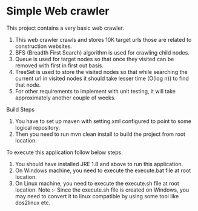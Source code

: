 # Simple Web crawler

This project contains a very basic web crawler.

1) This web crawler crawls and stores 10K target urls those are related to construction websites.
2) BFS (Breadth First Search) algorithm is used for crawling child nodes.
3) Queue is used for target nodes so that once they visited can be removed with first in first out basis.
4) TreeSet is used to store the visited nodes so that while searching the current url in visited nodes it should take lesser time (O(log n)) to find that node.
5) For other requirements to implement with unit testing, it will take approximately another couple of weeks.

Build Steps

1) You have to set up maven with setting.xml configured to point to some logical repository.
2) Then you need to run mvn clean install to build the project from root location.

To execute this application follow below steps.

1) You should have installed JRE 1.8 and above to run this application.
2) On Windows machine, you need to execute the execute.bat file at root location.
3) On Linux machine, you need to execute the execute.sh file at root location.
   Note :- Since the execute.sh file is created on Windows, you may need to convert it to linux compatible by using some tool like dos2linux etc.

